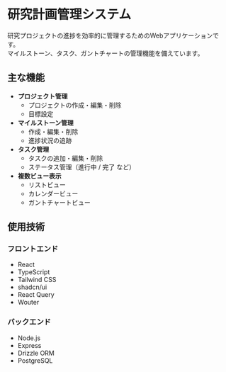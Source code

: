 # 研究計画管理システム

研究プロジェクトの進捗を効率的に管理するためのWebアプリケーションです。  
マイルストーン、タスク、ガントチャートの管理機能を備えています。

## 主な機能

- **プロジェクト管理**
  - プロジェクトの作成・編集・削除
  - 目標設定
- **マイルストーン管理**
  - 作成・編集・削除
  - 進捗状況の追跡
- **タスク管理**
  - タスクの追加・編集・削除
  - ステータス管理（進行中 / 完了 など）
- **複数ビュー表示**
  - リストビュー
  - カレンダービュー
  - ガントチャートビュー

## 使用技術

### フロントエンド
- React
- TypeScript
- Tailwind CSS
- shadcn/ui
- React Query
- Wouter

### バックエンド
- Node.js
- Express
- Drizzle ORM
- PostgreSQL



